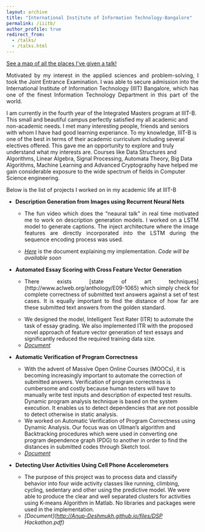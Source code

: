 ```yaml
---
layout: archive
title: "International Institute of Information Technology-Bangalore"
permalink: /iiitb/
author_profile: true
redirect_from: 
  - /talks/
  - /talks.html
---
```


<p style="text-decoration:underline;"><a href="/talkmap.html">See a map of all the places I've given a talk!</a></p>

<p align="justify">
Motivated by my interest in the applied sciences and problem-solving, I took the Joint Entrance Examination. 
I was able to secure admission into the International Institute of Information Technology (IIIT) Bangalore,
which has one of the finest Information Technology Department in this part of the world.

I am currently in the fourth year of the Integrated Masters program at IIIT-B. This small and beautiful campus perfectly satisfied my all academic and non-academic needs. I met many interesting people, friends and seniors with whom I have had good learning experiance. To my knowledge, IIIT-B is one of the best in terms of their academic curriculum including several electives offered. This gave me an opportunity to explore and truly understand what my interests are. Courses like Data Structures and Algorithms, Linear Algebra, Signal Processing, Automata Theory, Big Data Algorithms, Machine Learning and Advanced Cryptography have helped me gain considerable exposure to the wide spectrum of fields in Computer Science engineering.</p>

Below is the list of projects I worked on in my academic life at IIIT-B

* **Description Generation from Images using Recurrent Neural Nets**
  * <p align="justify">The fun video which does the <q>neaural talk</q> in real time motivated me to work on description generation models. I worked on a LSTM model to generate captions. The inject architecture where the image features are directly incorporated into the LSTM during the sequence encoding process was used.<p>
  * <var>[Here](http://Anup-Deshmukh.github.io/files/caption_gen.pdf.pdf)</var> is the document explaining my implementation. <var>Code will be available soon</var> 

* **Automated Essay Scoring with Cross Feature Vector Generation** 
  * <p align="justify">There exists </var>[state of art techniques](http://www.aclweb.org/anthology/E09-1065)</var> which simply check for complete correctness of submitted text answers against a set of test cases. It is equally important to find the distance of how far are these submitted text answers from the golden standard. 
  * We designed the model, Intelligent Text Rater (ITR) to automate the task of essay grading. We also implemented ITR with the proposed novel approach of feature vector generation of text essays and significantly reduced the required training data size. 
  * <var>[Document](http://Anup-Deshmukh.github.io/files/ML_final_REPORT.pdf)</var>


* **Automatic Verification of Program Correctness**
  * With the advent of Massive Open Online Courses (MOOCs), it is becoming increasingly important to automate the correction of submitted answers. Verification of program correctness is cumbersome and costly because human testers will have to manually write test inputs and description of expected test results. Dynamic program analysis technique is based on the system execution. It enables us to detect dependencies that are not possible to detect otherwise in static analysis. 
   * We worked on Automatic Verification of Program Correctness using Dynamic Analysis. Our focus was on Ullman’s algorithm and Backtracking procedures which were used in converting one program dependence graph (PDG) to another in order to find the distances in submitted codes through Sketch tool.
   * <var>[Document](http://Anup-Deshmukh.github.io/files/06_13.pdf)</var>

* **Detecting User Activities Using Cell Phone Accelerometers**
  * The purpose of this project was to process data and classify behavior into four wide activity classes like running, climbing, cycling, sedentary and other using the predictive model. We were able to produce the clear and well separated clusters for activities using K-means Algorithm in Matlab. No libraries and packages were used in the implementation.
  * <var>[Document](http://Anup-Deshmukh.github.io/files/DSP Hackathon.pdf)</var>
           



